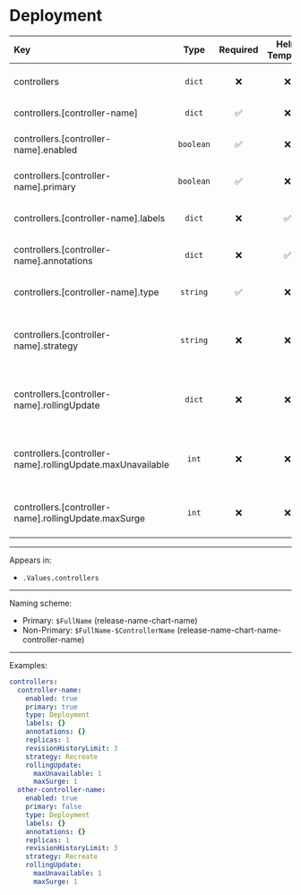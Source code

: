 # Deployment

| Key                                                        |   Type    | Required | Helm Template |  Default   | Description                                                          |
| :--------------------------------------------------------- | :-------: | :------: | :-----------: | :--------: | :------------------------------------------------------------------- |
| controllers                                                |  `dict`   |    ❌    |      ❌       |    `{}`    | Define the controllers as dicts                                      |
| controllers.[controller-name]                              |  `dict`   |    ✅    |      ❌       |    `{}`    | Holds controller definition                                          |
| controllers.[controller-name].enabled                      | `boolean` |    ✅    |      ❌       |  `false`   | Enables or Disables the controller                                   |
| controllers.[controller-name].primary                      | `boolean` |    ✅    |      ❌       |  `false`   | Sets the controller as primary                                       |
| controllers.[controller-name].labels                       |  `dict`   |    ❌    |      ✅       |    `{}`    | Additional labels for controller                                     |
| controllers.[controller-name].annotations                  |  `dict`   |    ❌    |      ✅       |    `{}`    | Additional annotations for controller                                |
| controllers.[controller-name].type                         | `string`  |    ✅    |      ❌       |    `""`    | Define the type (kind) of the controller                             |
| controllers.[controller-name].strategy                     | `string`  |    ❌    |      ❌       | `Recreate` | Define the strategy of the controller (Recreate, RollingUpdate)      |
| controllers.[controller-name].rollingUpdate                |  `dict`   |    ❌    |      ❌       |    `{}`    | Holds the rollingUpdate options, Only when strategy is RollingUpdate |
| controllers.[controller-name].rollingUpdate.maxUnavailable |   `int`   |    ❌    |      ❌       |            | Define the maxUnavailable, Only when strategy is RollingUpdate       |
| controllers.[controller-name].rollingUpdate.maxSurge       |   `int`   |    ❌    |      ❌       |            | Define the maxSurge, Only when strategy is RollingUpdate             |

---

Appears in:

- `.Values.controllers`

---

Naming scheme:

- Primary: `$FullName` (release-name-chart-name)
- Non-Primary: `$FullName-$ControllerName` (release-name-chart-name-controller-name)

---

Examples:

```yaml
controllers:
  controller-name:
    enabled: true
    primary: true
    type: Deployment
    labels: {}
    annotations: {}
    replicas: 1
    revisionHistoryLimit: 3
    strategy: Recreate
    rollingUpdate:
      maxUnavailable: 1
      maxSurge: 1
  other-controller-name:
    enabled: true
    primary: false
    type: Deployment
    labels: {}
    annotations: {}
    replicas: 1
    revisionHistoryLimit: 3
    strategy: Recreate
    rollingUpdate:
      maxUnavailable: 1
      maxSurge: 1
```
